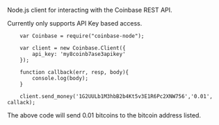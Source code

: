 Node.js client for interacting with the Coinbase REST API.

Currently only supports API Key based access.

		var Coinbase = require("coinbase-node");
				
		var client = new Coinbase.Client({ 
			api_key: 'my8coinb7ase3apikey'
		}); 

		function callback(err, resp, body){
			console.log(body);
		}
		
		client.send_money('1G2UULb1M3hbB2b4Kt5v3E1R6Pc2XNW756','0.01', callack);

The above code will send 0.01 bitcoins to the bitcoin address listed.


